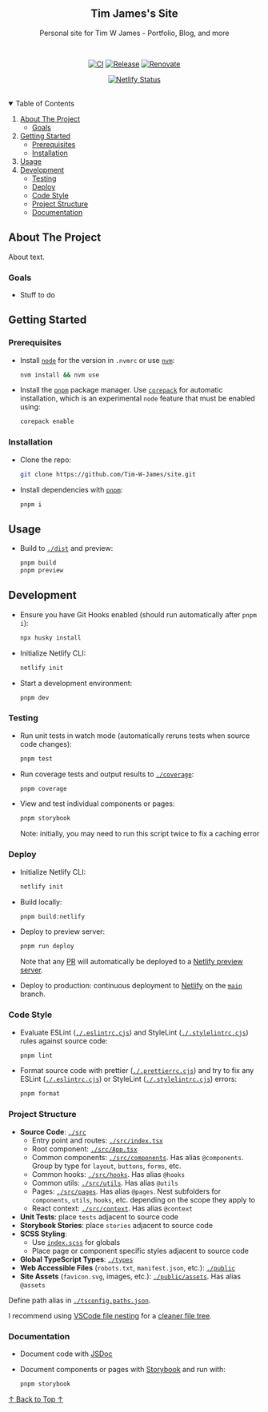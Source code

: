<!-- ! If you can read this comment, please preview this file with a markdown renderer -->

<!--
*** README forked from the Best-README-Template: https://github.com/othneildrew/Best-README-Template
*** Forked by Tim James: https://github.com/Tim-W-James/README-Template
***
*** See the TODO lists for project setup.
*** Find a list of resources for writing markdown, etc. at the end of this file.
-->

<!-- PROJECT LOGO -->
<br />
<p align="center">
  <a href="https://github.com/Tim-W-James/site">
    <!-- <img src="images/logo.png" alt="Logo" width="80" height="80"> -->
  </a>

  <h2 align="center" id="top">Tim James's Site</h2>

  <p align="center">
    Personal site for Tim W James - Portfolio, Blog, and more
    <br />
<!--     <a href="https://github.com/Tim-W-James/site"><strong>Explore the docs »</strong></a>
    <br />
    <br /> -->
<!--     <a href="https://github.com/Tim-W-James/site">View Demo</a> -->
<!--     ·
    <a href="https://github.com/Tim-W-James/site/issues">Report Bug</a> -->
<!--     ·
    <a href="https://github.com/Tim-W-James/site/issues">Request Feature</a> -->
  </p>
</p>

<!-- PROJECT SHIELDS -->
<!-- Shields: https://shields.io -->
<!-- Icons: https://github.com/simple-icons/simple-icons/blob/develop/slugs.md -->

<br/>
<p align="center">
  <!-- GitHub Actions Shield -->
  <a href="https://github.com/Tim-W-James/site/actions"><img src="https://img.shields.io/github/workflow/status/Tim-W-James/site/CI?style=for-the-badge&logo=githubactions&logoColor=white" alt="CI"></a>
  <!-- Last Commit Shield -->
  <a href="https://github.com/Tim-W-James/site/commits/main"><img src="https://img.shields.io/github/last-commit/Tim-W-James/site.svg?style=for-the-badge&logo=git&logoColor=white" alt="Release"></a>
  <!-- Renovate Shield -->
  <a href="https://github.com/Tim-W-James/site/issues/1"><img src="https://img.shields.io/badge/-Renovate-black.svg?style=for-the-badge&logo=renovatebot&colorB=555" alt="Renovate"></a>
  <!-- Release Shield -->
  <!-- <a href="https://github.com/Tim-W-James/site/releases"><img src="https://img.shields.io/github/v/release/Tim-W-James/site.svg?include_prereleases&style=for-the-badge" alt="Release"></a> -->
  <!-- Contributors Shield -->
  <!-- <a href="https://github.com/Tim-W-James/site/graphs/contributors"><img src="https://img.shields.io/github/contributors/Tim-W-James/site.svg?style=for-the-badge&logo=github&logoColor=white" alt="Contributors"></a> -->
  <!-- Forks Shield -->
  <!-- <a href="https://github.com/Tim-W-James/site/network/members"><img src="https://img.shields.io/github/forks/Tim-W-James/site.svg?style=for-the-badge" alt="Forks"></a> -->
  <!-- Stars Shield -->
  <!-- <a href="https://github.com/Tim-W-James/site/stargazers"><img src="https://img.shields.io/github/stars/Tim-W-James/site.svg?style=for-the-badge" alt="Stars"></a> -->
  <!-- Issues Shield -->
  <!-- <a href="https://github.com/Tim-W-James/site/issues"><img src="https://img.shields.io/github/issues/Tim-W-James/site.svg?style=for-the-badge" alt="Issues"></a> -->
  <!-- License Shield -->
  <!-- <a href="https://github.com/Tim-W-James/site/blob/main/LICENSE.txt"><img src="https://img.shields.io/github/license/Tim-W-James/site.svg?style=for-the-badge" alt="License"></a> -->
  <!-- Linkedin Shield -->
  <!-- <a href="https://linkedin.com/in/timothy-william-james/"><img src="https://img.shields.io/badge/-LinkedIn-black.svg?style=for-the-badge&logo=linkedin&colorB=555" alt="Linkedin"></a> -->
</p>
<p align="center">
  <a href="https://timjames.dev"><img src="https://api.netlify.com/api/v1/badges/12de8af7-3635-4547-9d57-1d93e0bf8db1/deploy-status" alt="Netlify Status"></a>
</p>
<br/>

<!-- TABLE OF CONTENTS -->
<details open="open">
  <summary>Table of Contents</summary>
  <ol>
    <li>
      <a href="#about-the-project">About The Project</a>
      <ul>
        <li><a href="#goals">Goals</a></li>
        <!-- <li><a href="#roadmap">Goals</a></li> -->
        <!-- <li><a href="#features">Features</a></li> -->
        <!-- <li><a href="#built-with">Built With</a></li> -->
      </ul>
    </li>
    <li>
      <a href="#getting-started">Getting Started</a>
      <ul>
        <li><a href="#prerequisites">Prerequisites</a></li>
        <li><a href="#installation">Installation</a></li>
      </ul>
    </li>
    <li>
        <a href="#usage">Usage</a>
        <ul>
          <!-- <li><a href="#example-usecases">Example Usecases</a></li> -->
        </ul>
    </li>
    <li>
        <a href="#development">Development</a>
        <ul>
          <li><a href="#testing">Testing</a></li>
          <li><a href="#deploy">Deploy</a></li>
          <li><a href="#code-style">Code Style</a></li>
          <li><a href="#project-structure">Project Structure</a></li>
          <li><a href="#documentation">Documentation</a></li>
        </ul>
    </li>
    <!-- <li><a href="#contributing">Contributing</a></li> -->
    <!-- <li><a href="#license">License</a></li> -->
    <!-- <li><a href="#contact">Contact</a></li> -->
    <!-- <li><a href="#acknowledgements">Acknowledgements</a></li> -->
  </ol>
</details>

<!-- ABOUT THE PROJECT -->

## About The Project

<!-- [![site Screen Shot][product-screenshot]](https://example.com) -->

About text.

### Goals

- Stuff to do

<!-- ### Roadmap

See the [open issues](https://github.com/Tim-W-James/site/issues) for a list of proposed features (and known issues). -->

<!-- ### Features

* -->

<!-- ### Built With

* []() -->

<!-- GETTING STARTED -->

## Getting Started

### Prerequisites

- Install [`node`](https://nodejs.org/en/) for the version in `.nvmrc` or use [`nvm`](https://github.com/nvm-sh/nvm):

  ```sh
  nvm install && nvm use
  ```

- Install the [`pnpm`](https://pnpm.io/installation) package manager. Use [`corepack`](https://nodejs.org/api/corepack.html) for automatic installation, which is an experimental `node` feature that must be enabled using:

  ```sh
  corepack enable
  ```

### Installation

- Clone the repo:

  ```sh
  git clone https://github.com/Tim-W-James/site.git
  ```

- Install dependencies with [`pnpm`](https://pnpm.io/installation):

  ```sh
  pnpm i
  ```

<!-- USAGE -->

## Usage

- Build to [`./dist`](./dist) and preview:

  ```sh
  pnpm build
  pnpm preview
  ```

<!-- ### Example Usecases

Use this space to show useful examples of how a project can be used. Additional screenshots, code examples and demos work well in this space. You may also link to more resources.

_For more examples, please refer to the [Documentation](https://example.com)_ -->

<!-- DEVELOPMENT -->

## Development

- Ensure you have Git Hooks enabled (should run automatically after `pnpm i`):

  ```sh
  npx husky install
  ```

- Initialize Netlify CLI:

  ```sh
  netlify init
  ```

- Start a development environment:

  ```sh
  pnpm dev
  ```

### Testing

- Run unit tests in watch mode (automatically reruns tests when source code changes):

  ```sh
  pnpm test
  ```

- Run coverage tests and output results to [`./coverage`](./coverage):

  ```sh
  pnpm coverage
  ```

- View and test individual components or pages:

  ```sh
  pnpm storybook
  ```

  Note: initially, you may need to run this script twice to fix a caching error

### Deploy

- Initialize Netlify CLI:

  ```sh
  netlify init
  ```

- Build locally:

  ```sh
  pnpm build:netlify
  ```

- Deploy to preview server:

  ```sh
  pnpm run deploy
  ```

  Note that any [PR](https://github.com/Tim-W-James/site/pulls) will automatically be deployed to a [Netlify preview server](https://app.netlify.com/sites/tim-w-james/deploys?filter=deploy+previews).

- Deploy to production: continuous deployment to [Netlify](https://app.netlify.com/sites/tim-w-james/deploys?filter=main) on the [`main`](https://github.com/Tim-W-James/site/branches) branch.

### Code Style

- Evaluate ESLint ([`./.eslintrc.cjs`](./.eslintrc.cjs)) and StyleLint ([`./.stylelintrc.cjs`](./.stylelintrc.cjs)) rules against source code:

  ```sh
  pnpm lint
  ```

- Format source code with prettier ([`./.prettierrc.cjs`](./.prettierrc.cjs)) and try to fix any ESLint ([`./.eslintrc.cjs`](./.eslintrc.cjs)) or StyleLint ([`./.stylelintrc.cjs`](./.stylelintrc.cjs)) errors:

  ```sh
  pnpm format
  ```

### Project Structure

- **Source Code**: [`./src`](./src)
  - Entry point and routes: [`./src/index.tsx`](./src/index.tsx)
  - Root component: [`./src/App.tsx`](./src/App.tsx)
  - Common components: [`./src/components`](./src/components). Has alias `@components`. Group by type for `layout`, `buttons`, `forms`, etc.
  - Common hooks: [`./src/hooks`](./src/hooks). Has alias `@hooks`
  - Common utils: [`./src/utils`](./src/utils). Has alias `@utils`
  - Pages: [`./src/pages`](./src/pages). Has alias `@pages`. Nest subfolders for `components`, `utils`, `hooks`, etc. depending on the scope they apply to
  - React context: [`./src/context`](./src/context). Has alias `@context`
- **Unit Tests**: place `tests` adjacent to source code
- **Storybook Stories**: place `stories` adjacent to source code
- **SCSS Styling**:
  - Use [`index.scss`](./src/index.scss) for globals
  - Place page or component specific styles adjacent to source code
- **Global TypeScript Types**: [`./types`](./types)
- **Web Accessible Files** (`robots.txt`, `manifest.json`, etc.): [`./public`](./public)
- **Site Assets** (`favicon.svg`, images, etc.): [`./public/assets`](./public/assets). Has alias `@assets`

Define path alias in [`./tsconfig.paths.json`](./tsconfig.paths.json).

I recommend using [VSCode file nesting](https://code.visualstudio.com/updates/v1_64#_explorer-file-nesting) for a [cleaner file tree](https://github.com/antfu/vscode-file-nesting-config).

### Documentation

- Document code with [JSDoc](https://jsdoc.app/about-getting-started.html)
- Document components or pages with [Storybook](https://storybook.js.org/) and run with:

  ```sh
  pnpm storybook
  ```

<!-- CONTRIBUTING -->
<!-- ## Contributing

Contributions are what make the open source community such an amazing place to learn, inspire, and create. Any contributions you make are **greatly appreciated**.

1. Fork the Project
2. Create your Feature Branch (`git checkout -b feature/AmazingFeature`)
3. Commit your Changes (`git commit -m 'Add some AmazingFeature'`)
4. Push to the Branch (`git push origin feature/AmazingFeature`)
5. Open a [Pull Request](https://github.com/Tim-W-James/site/pulls) -->

<!-- LICENSE -->
<!-- https://choosealicense.com -->
<!-- ## License

Distributed under the MIT License. See [`LICENSE.txt`](./LICENSE.txt) for more information. -->

<!-- CONTACT -->
<!-- ## Contact

Email: [tim.jameswork9800@gmail.com](mailto:tim.jameswork9800@gmail.com "tim.jameswork9800@gmail.com")

Project Link: [https://github.com/Tim-W-James/site](https://github.com/Tim-W-James/site) -->

<!-- ACKNOWLEDGEMENTS -->
<!-- ## Acknowledgements

* []()
* []()
* []() -->

<a href="#top">↑ Back to Top ↑</a>

<!-- MARKDOWN IMAGES -->
<!-- https://www.markdownguide.org/basic-syntax/#reference-style-links -->

[product-screenshot]: public/assets/images/screenshot.png

<!-- USEFUL LINKS FOR MARKDOWN
* https://github.com/Tim-W-James/blog/blob/master/Markdow-Cheatsheet.md
* https://www.markdownguide.org/basic-syntax
* https://www.webpagefx.com/tools/emoji-cheat-sheet
* https://shields.io
* https://github.com/simple-icons/simple-icons/blob/develop/slugs.md
* https://choosealicense.com
* https://pages.github.com
* https://daneden.github.io/animate.css
* https://connoratherton.com/loaders
* https://kenwheeler.github.io/slick
* https://github.com/cferdinandi/smooth-scroll
* http://leafo.net/sticky-kit
* http://jvectormap.com
* https://fontawesome.com -->

